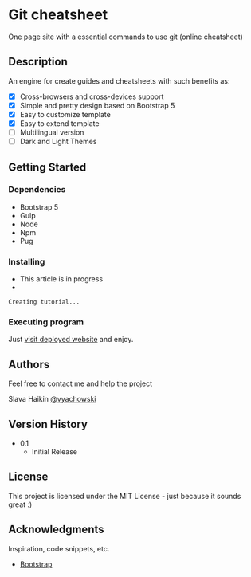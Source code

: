 #  Git cheatsheet

One page site with a essential commands to use git (online cheatsheet)

## Description

An engine for create guides and cheatsheets with such benefits as:

- [x] Cross-browsers and cross-devices support
- [x] Simple and pretty design based on Bootstrap 5
- [x] Easy to customize template
- [x] Easy to extend template
- [ ] Multilingual version
- [ ] Dark and Light Themes

## Getting Started

### Dependencies

* Bootstrap 5
* Gulp
* Node
* Npm
* Pug

### Installing

* This article is in progress
* 
```
Creating tutorial...
```

### Executing program

Just [visit deployed website](https://bobrishka.com) and enjoy.

<!-- ## Help

Any advise for common problems or issues.
```
command to run if program contains helper info
``` -->

## Authors

Feel free to contact me and help the project

Slava Haikin
[@vyachowski](https://twitter.com/vyachowski)

## Version History

<!-- * 0.2
    * Various bug fixes and optimizations
    * See [commit change]() or See [release history]() -->
* 0.1
    * Initial Release

## License

This project is licensed under the MIT License - just because it sounds great :)

## Acknowledgments

Inspiration, code snippets, etc.
* [Bootstrap](https://github.com/twbs/bootstrap)
